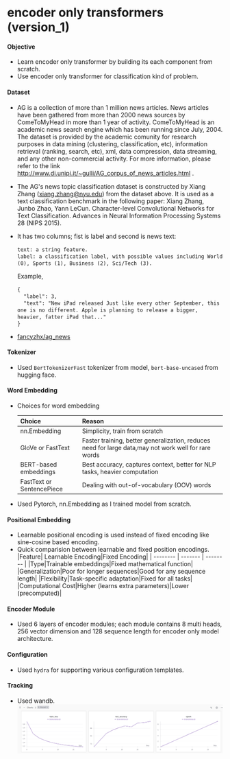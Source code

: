 # encoder only transformers (version_1)

#### Objective
- Learn encoder only transformer by building its each component from scratch.
- Use encoder only transformer for classification kind of problem. 

#### Dataset
- AG is a collection of more than 1 million news articles. News articles have been gathered from more than 2000 news sources by ComeToMyHead in more than 1 year of activity. ComeToMyHead is an academic news search engine which has been running since July, 2004. The dataset is provided by the academic comunity for research purposes in data mining (clustering, classification, etc), information retrieval (ranking, search, etc), xml, data compression, data streaming, and any other non-commercial activity. For more information, please refer to the link http://www.di.unipi.it/~gulli/AG_corpus_of_news_articles.html .

- The AG's news topic classification dataset is constructed by Xiang Zhang (xiang.zhang@nyu.edu) from the dataset above. It is used as a text classification benchmark in the following paper: Xiang Zhang, Junbo Zhao, Yann LeCun. Character-level Convolutional Networks for Text Classification. Advances in Neural Information Processing Systems 28 (NIPS 2015).
- It has two columns; fist is label and second is news text:
    ```
    text: a string feature.
    label: a classification label, with possible values including World (0), Sports (1), Business (2), Sci/Tech (3).

    ```
  Example,  
  ``` 
  {
    "label": 3,
    "text": "New iPad released Just like every other September, this one is no different. Apple is planning to release a bigger, heavier, fatter iPad that..."
  }
  ```  
- [fancyzhx/ag_news](https://huggingface.co/datasets/fancyzhx/ag_news)

#### Tokenizer
- Used ```BertTokenizerFast``` tokenizer from model, ```bert-base-uncased``` from hugging face. 

#### Word Embedding 
- Choices for word embedding

    |Choice|Reason|
    | -------- | -------- |
    |nn.Embedding|Simplicity, train from scratch|
    |GloVe or FastText|Faster training, better generalization, reduces need for large data,may not work well for rare words|
    |BERT-based embeddings|Best accuracy, captures context, better for NLP tasks, heavier computation|
    |FastText or SentencePiece|Dealing with out-of-vocabulary (OOV) words|
- Used Pytorch, nn.Embedding as I trained model from scratch. 

#### Positional Embedding
- Learnable positional encoding is used instead of fixed encoding like sine-cosine based encoding.
- Quick comparision between learnable and fixed position encodings.
    |Feature| Learnable Encoding|Fixed Encoding|
    | -------- | ------- | -------- |
    |Type|Trainable embeddings|Fixed mathematical function|
    |Generalization|Poor for longer sequences|Good for any sequence length|
    |Flexibility|Task-specific adaptation|Fixed for all tasks|
    |Computational Cost|Higher (learns extra parameters)|Lower (precomputed)|

#### Encoder Module
- Used 6 layers of encoder modules; each module contains 8 multi heads, 256 vector dimension and 128 sequence length for encoder only model architecture.

#### Configuration
- Used ```hydra``` for supporting various configuration templates.

#### Tracking
- Used wandb.
  ![Tracking](wandb_tracking.png)
